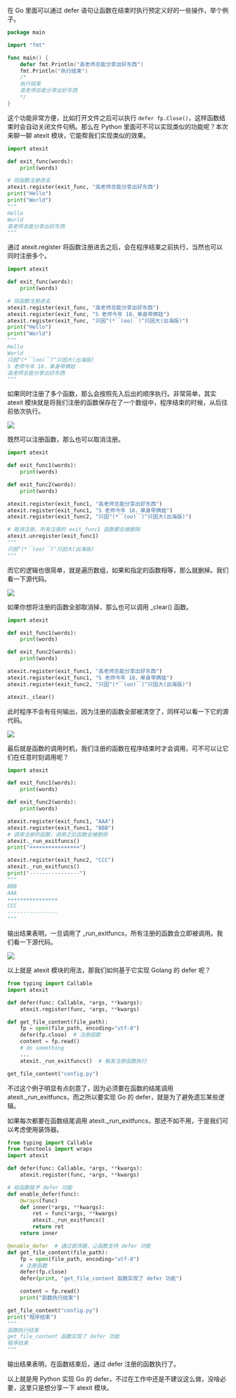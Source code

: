 在 Go 里面可以通过 defer 语句让函数在结束时执行预定义好的一些操作，举个例子。

```go
package main

import "fmt"

func main() {
    defer fmt.Println("高老师总能分享出好东西")
    fmt.Println("执行结束")
    /*
    执行结束
    高老师总能分享出好东西
    */
}
```

这个功能非常方便，比如打开文件之后可以执行 `defer fp.Close()`，这样函数结束时会自动关闭文件句柄。那么在 Python 里面可不可以实现类似的功能呢？本次来聊一聊 atexit 模块，它能帮我们实现类似的效果。

```python
import atexit

def exit_func(words):
    print(words)

# 将函数注册进去
atexit.register(exit_func, "高老师总能分享出好东西")
print("Hello")
print("World")
"""
Hello
World
高老师总能分享出好东西
"""
```

通过 atexit.register 将函数注册进去之后，会在程序结束之前执行，当然也可以同时注册多个。

```python
import atexit

def exit_func(words):
    print(words)

# 将函数注册进去
atexit.register(exit_func, "高老师总能分享出好东西")
atexit.register(exit_func, "S 老师今年 18，单身带俩娃")
atexit.register(exit_func, "只因^(*￣(oo)￣)^只因大(出海版)")
print("Hello")
print("World")
"""
Hello
World
只因^(*￣(oo)￣)^只因大(出海版)
S 老师今年 18，单身带俩娃
高老师总能分享出好东西
"""
```

如果同时注册了多个函数，那么会按照先入后出的顺序执行。非常简单，其实 atexit 模块就是将我们注册的函数保存在了一个数组中，程序结束的时候，从后往前依次执行。

![](./1.png)

既然可以注册函数，那么也可以取消注册。

```python
import atexit

def exit_func1(words):
    print(words)

def exit_func2(words):
    print(words)

atexit.register(exit_func1, "高老师总能分享出好东西")
atexit.register(exit_func1, "S 老师今年 18，单身带俩娃")
atexit.register(exit_func2, "只因^(*￣(oo)￣)^只因大(出海版)")

# 取消注册，所有注册的 exit_func1 函数都会被删除
atexit.unregister(exit_func1)
"""
只因^(*￣(oo)￣)^只因大(出海版)
"""
```

而它的逻辑也很简单，就是遍历数组，如果和指定的函数相等，那么就删掉。我们看一下源代码。

![](./2.png)

如果你想将注册的函数全部取消掉，那么也可以调用 _clear() 函数。

```python
import atexit

def exit_func1(words):
    print(words)

def exit_func2(words):
    print(words)

atexit.register(exit_func1, "高老师总能分享出好东西")
atexit.register(exit_func1, "S 老师今年 18，单身带俩娃")
atexit.register(exit_func2, "只因^(*￣(oo)￣)^只因大(出海版)")

atexit._clear()
```

此时程序不会有任何输出，因为注册的函数全部被清空了，同样可以看一下它的源代码。

![](./3.png)

最后就是函数的调用时机，我们注册的函数在程序结束时才会调用，可不可以让它们在任意时刻调用呢？

```python
import atexit

def exit_func1(words):
    print(words)

def exit_func2(words):
    print(words)

atexit.register(exit_func1, "AAA")
atexit.register(exit_func1, "BBB")
# 调用注册的函数，调用之后函数会被删除
atexit._run_exitfuncs()
print("++++++++++++++++")

atexit.register(exit_func2, "CCC")
atexit._run_exitfuncs()
print("----------------")
"""
BBB
AAA
++++++++++++++++
CCC
----------------
"""
```

输出结果表明，一旦调用了 \_run\_exitfuncs，所有注册的函数会立即被调用。我们看一下源代码。

![](./4.png)

以上就是 atexit 模块的用法，那我们如何基于它实现 Golang 的 defer 呢？

```python
from typing import Callable
import atexit

def defer(func: Callable, *args, **kwargs):
    atexit.register(func, *args, **kwargs)

def get_file_content(file_path):
    fp = open(file_path, encoding="utf-8")
    defer(fp.close)  # 注册函数
    content = fp.read()
    # do something
    ...
    atexit._run_exitfuncs()  # 触发注册函数执行

get_file_content("config.py")
```

不过这个例子明显有点刻意了，因为必须要在函数的结尾调用 atexit.\_run\_exitfuncs，而之所以要实现 Go 的 defer，就是为了避免遗忘某些逻辑。

如果每次都要在函数结尾调用 atexit.\_run\_exitfuncs，那还不如不用，于是我们可以考虑使用装饰器。

```python
from typing import Callable
from functools import wraps
import atexit

def defer(func: Callable, *args, **kwargs):
    atexit.register(func, *args, **kwargs)

# 给函数赋予 defer 功能
def enable_defer(func):
    @wraps(func)
    def inner(*args, **kwargs):
        ret = func(*args, **kwargs)
        atexit._run_exitfuncs()
        return ret
    return inner

@enable_defer  # 通过装饰器，让函数支持 defer 功能
def get_file_content(file_path):
    fp = open(file_path, encoding="utf-8")
    # 注册函数
    defer(fp.close)
    defer(print, "get_file_content 函数实现了 defer 功能")

    content = fp.read()
    print("函数执行结束")

get_file_content("config.py")
print("程序结束")
"""
函数执行结束
get_file_content 函数实现了 defer 功能
程序结束
"""
```

输出结果表明，在函数结束后，通过 defer 注册的函数执行了。

以上就是用 Python 实现 Go 的 defer，不过在工作中还是不建议这么做，没啥必要，这里只是想分享一下 atexit 模块。
